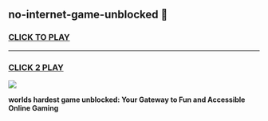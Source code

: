 
## no-internet-game-unblocked 👋
<h3>
<a href="https://premium.freeplayer.one?title=no-internet-game-unblocked&ref=14F">CLICK TO PLAY</a></h3>
<hr>

<h3>
<a href="https://premium.freeplayer.one?title=no-internet-game-unblocked&ref=14F">CLICK 2 PLAY</a>
  
</h3>

<a href="https://premium.freeplayer.one?title=no-internet-game-unblocked&ref=12F/"><img src="https://clearcache.store/games.png"></a>


**worlds hardest game unblocked: Your Gateway to Fun and Accessible Online Gaming**
